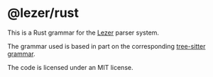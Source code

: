 # @lezer/rust

This is a Rust grammar for the
[Lezer](https://lezer.codemirror.net/) parser system.

The grammar used is based in part on the corresponding
[tree-sitter grammar](https://github.com/tree-sitter/tree-sitter-rust).

The code is licensed under an MIT license.
